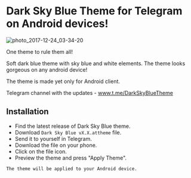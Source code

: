 # Dark Sky Blue Theme for Telegram on Android devices!

![photo_2017-12-24_03-34-20](https://user-images.githubusercontent.com/35546281/35172288-06825c86-fd35-11e7-9207-8d74cb036f97.jpg)

One theme to rule them all!

Soft dark blue theme with sky blue and white elements. The theme looks gorgeous on any android device!

The theme is made yet only for Android client.

Telegram channel with the updates - www.t.me/DarkSkyBlueTheme

## Installation

* Find the latest release of Dark Sky Blue theme.
* Download `Dark Sky Blue vX.X.attheme` file.
* Send it to yourself in Telegram.
* Download the file on your phone.
* Click on the file icon.
* Preview the theme and press "Apply Theme".

```The theme will be applied to your Android device.```
